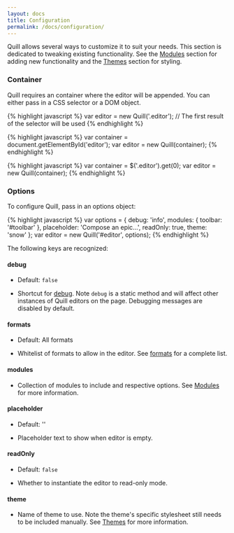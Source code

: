 ```yaml
---
layout: docs
title: Configuration
permalink: /docs/configuration/
---
```


Quill allows several ways to customize it to suit your needs. This section is dedicated to tweaking existing functionality. See the [Modules](/docs/modules/) section for adding new functionality and the [Themes](/docs/themes/) section for styling.


### Container

Quill requires an container where the editor will be appended. You can either pass in a CSS selector or a DOM object.

{% highlight javascript %}
var editor = new Quill('.editor');  // The first result of the selector will be used
{% endhighlight %}

{% highlight javascript %}
var container = document.getElementById('editor');
var editor = new Quill(container);
{% endhighlight %}

{% highlight javascript %}
var container = $('.editor').get(0);
var editor = new Quill(container);
{% endhighlight %}

### Options

To configure Quill, pass in an options object:

{% highlight javascript %}
var options = {
  debug: 'info',
  modules: {
    toolbar: '#toolbar'
  },
  placeholder: 'Compose an epic...',
  readOnly: true,
  theme: 'snow'
};
var editor = new Quill('#editor', options);
{% endhighlight %}

The following keys are recognized:

#### debug

- Default: `false`

- Shortcut for [debug](/docs/api/#debug). Note `debug` is a static method and will affect other instances of Quill editors on the page. Debugging messages are disabled by default.

#### formats

- Default: All formats

- Whitelist of formats to allow in the editor. See [formats](/docs/formats/) for a complete list.

#### modules

- Collection of modules to include and respective options. See [Modules](/docs/modules/) for more information.

#### placeholder

- Default: ''

- Placeholder text to show when editor is empty.

#### readOnly

- Default: `false`

- Whether to instantiate the editor to read-only mode.

#### theme

- Name of theme to use. Note the theme's specific stylesheet still needs to be included manually. See [Themes](/docs/themes/) for more information.
